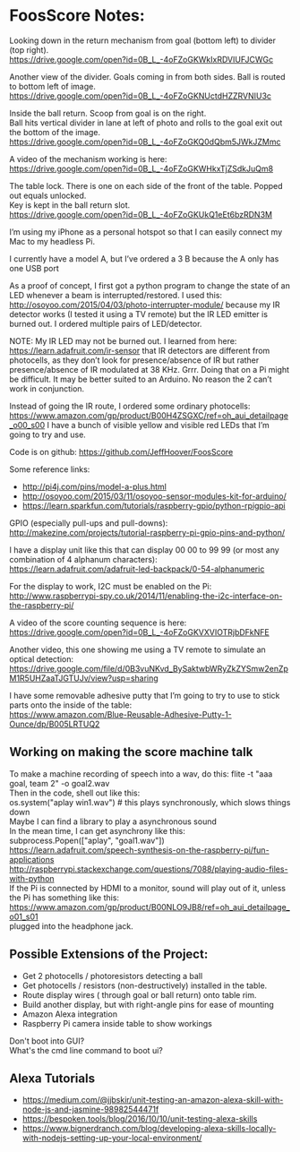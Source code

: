 # FoosScore Notes:

Looking down in the return mechanism from goal (bottom left) to divider (top right).  
https://drive.google.com/open?id=0B_L_-4oFZoGKWkIxRDVIUFJCWGc


Another view of the divider. Goals coming in from both sides. Ball is routed to bottom left of image.  
https://drive.google.com/open?id=0B_L_-4oFZoGKNUctdHZZRVNIU3c

Inside the ball return. Scoop from goal is on the right.  
Ball hits vertical divider in lane at left of photo and rolls to the goal exit out the bottom of the image.  
https://drive.google.com/open?id=0B_L_-4oFZoGKQ0dQbm5JWkJZMmc

A video of the mechanism working is here:  
https://drive.google.com/open?id=0B_L_-4oFZoGKWHkxTjZSdkJuQm8 

The table lock. There is one on each side of the front of the table. Popped out equals unlocked.  
Key is kept in the ball return slot.  
https://drive.google.com/open?id=0B_L_-4oFZoGKUkQ1eEt6bzRDN3M


I’m using my iPhone as a personal hotspot so that I can easily connect my Mac to my headless Pi.

I currently have a model A, but I’ve ordered a 3 B because the A only has one USB port

As a proof of concept, I first got a python program to change the state of an LED whenever a beam is interrupted/restored. 
I used this: http://osoyoo.com/2015/04/03/photo-interrupter-module/ because my IR detector works (I tested it 
using a TV remote) but the IR LED emitter is burned out. I ordered multiple pairs of LED/detector.

NOTE: My IR LED may not be burned out. I learned from here: https://learn.adafruit.com/ir-sensor that 
IR detectors are different from photocells, as they don’t look for presence/absence of IR but rather presence/absence 
of IR modulated at 38 KHz.
Grrr. Doing that on a Pi might be difficult. It may be better suited to an Arduino. No reason the 2 can’t work in conjunction.

Instead of going the IR route, I ordered some ordinary photocells: 
https://www.amazon.com/gp/product/B00H4ZSGXC/ref=oh_aui_detailpage_o00_s00 I have a bunch of visible yellow and 
visible red LEDs that I’m going to try and use.

Code is on github:
https://github.com/JeffHoover/FoosScore 

Some reference links:  
- http://pi4j.com/pins/model-a-plus.html  
- http://osoyoo.com/2015/03/11/osoyoo-sensor-modules-kit-for-arduino/  
- https://learn.sparkfun.com/tutorials/raspberry-gpio/python-rpigpio-api  

GPIO (especially pull-ups and pull-downs):  
http://makezine.com/projects/tutorial-raspberry-pi-gpio-pins-and-python/ 

I have a display unit like this that can display 00 00 to 99 99 (or most any combination of 4 alphanum characters):  
https://learn.adafruit.com/adafruit-led-backpack/0-54-alphanumeric

For the display to work,  I2C must be enabled on the Pi:  
http://www.raspberrypi-spy.co.uk/2014/11/enabling-the-i2c-interface-on-the-raspberry-pi/

A video of the score counting sequence is here:  
https://drive.google.com/open?id=0B_L_-4oFZoGKVXVIOTRjbDFkNFE

Another video, this one showing me using a TV remote to simulate an optical detection:  
https://drive.google.com/file/d/0B3vuNKvd_BySaktwbWRyZkZYSmw2enZpM1R5UHZaaTJGTUJv/view?usp=sharing 

I have some removable adhesive putty that I’m going to try to use to stick parts onto the inside of the table:   
https://www.amazon.com/Blue-Reusable-Adhesive-Putty-1-Ounce/dp/B005LRTUQ2 

## Working on making the score machine talk  
To make a machine recording of speech into a wav, do this:
flite -t "aaa goal, team 2" -o goal2.wav  
Then in the code, shell out like this:  
os.system("aplay win1.wav")  # this plays synchronously, which slows things down  
Maybe I can find a library to play a asynchronous sound  
In the mean time, I can get asynchrony like this:  
subprocess.Popen(["aplay", "goal1.wav"])  
https://learn.adafruit.com/speech-synthesis-on-the-raspberry-pi/fun-applications  
http://raspberrypi.stackexchange.com/questions/7088/playing-audio-files-with-python  
If the Pi is connected by HDMI to a monitor, sound will play out of it, unless  
the Pi has something like this:  
https://www.amazon.com/gp/product/B00NLO9JB8/ref=oh_aui_detailpage_o01_s01  
plugged into the headphone jack.


## Possible Extensions of the Project:
- Get 2 photocells / photoresistors detecting a ball
- Get photocells / resistors (non-destructively) installed in the table.
- Route display wires ( through goal or ball return) onto table rim.
- Build another display, but with right-angle pins for ease of mounting
- Amazon Alexa integration
- Raspberry Pi camera inside table to show workings

Don't boot into GUI?  
What's the cmd line command to boot ui?  

## Alexa Tutorials
- https://medium.com/@jjbskir/unit-testing-an-amazon-alexa-skill-with-node-js-and-jasmine-98982544471f
- https://bespoken.tools/blog/2016/10/10/unit-testing-alexa-skills
- https://www.bignerdranch.com/blog/developing-alexa-skills-locally-with-nodejs-setting-up-your-local-environment/




